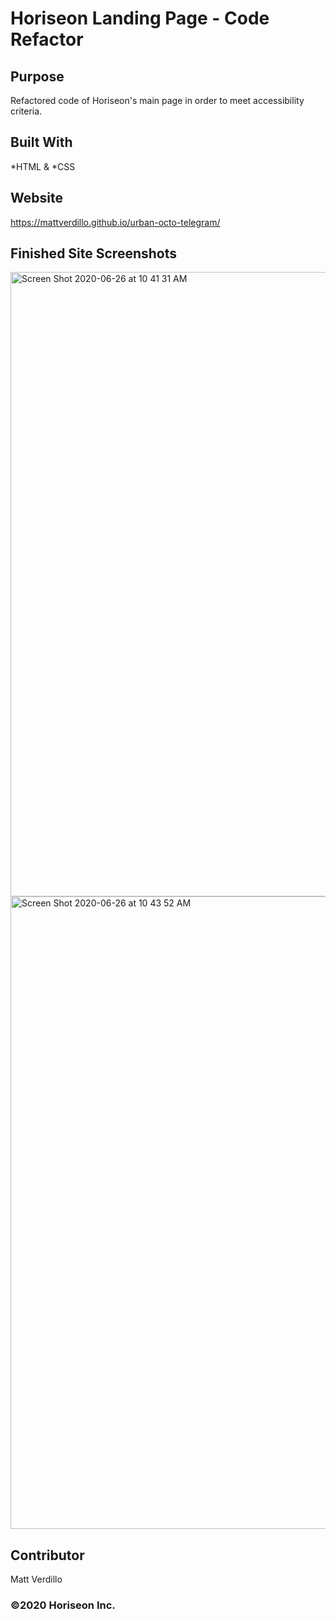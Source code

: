# Horiseon Landing Page - Code Refactor

## Purpose 
Refactored code of Horiseon's main page in order to meet accessibility criteria. 

## Built With
*HTML & *CSS

## Website
https://mattverdillo.github.io/urban-octo-telegram/

## Finished Site Screenshots 
<img width="999" alt="Screen Shot 2020-06-26 at 10 41 31 AM" src="https://user-images.githubusercontent.com/53850219/85876514-7345f580-b79b-11ea-99bd-895e0619866b.png">

<img width="1012" alt="Screen Shot 2020-06-26 at 10 43 52 AM" src="https://user-images.githubusercontent.com/53850219/85876526-7640e600-b79b-11ea-9e83-66cc660604ec.png">


## Contributor
Matt Verdillo

### ©️2020 Horiseon Inc. 

